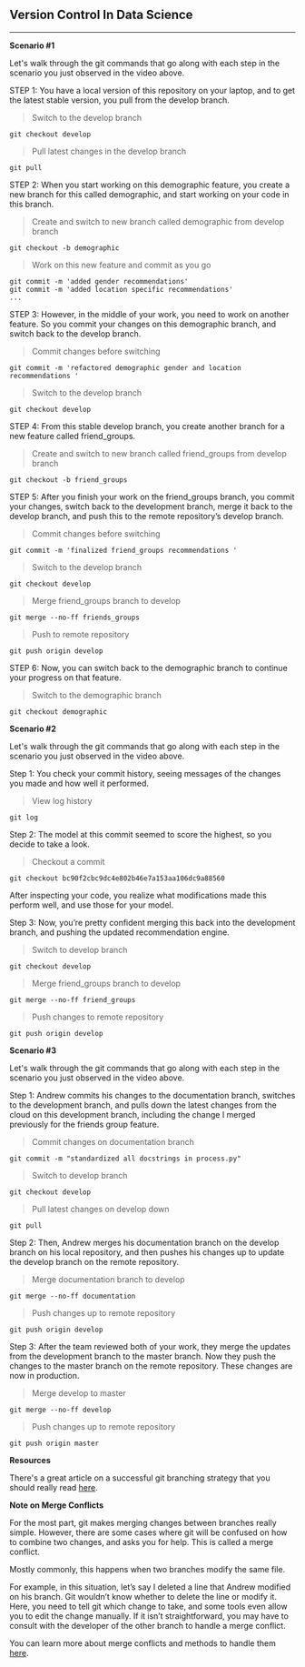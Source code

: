 Version Control In Data Science
---
---

**Scenario #1**

Let's walk through the git commands that go along with each step in the scenario you just observed in the video above.

STEP 1: You have a local version of this repository on your laptop, and to get the latest stable version, you pull from the develop branch.


> Switch to the develop branch
```
git checkout develop
```

> Pull latest changes in the develop branch
```
git pull
```

STEP 2: When you start working on this demographic feature, you create a new branch for this called demographic, and start working on your code in this branch.

> Create and switch to new branch called demographic from develop branch
```
git checkout -b demographic
```

> Work on this new feature and commit as you go
```
git commit -m 'added gender recommendations'
git commit -m 'added location specific recommendations'
...
```

STEP 3: However, in the middle of your work, you need to work on another feature. So you commit your changes on this demographic branch, and switch back to the develop branch.

> Commit changes before switching
```
git commit -m 'refactored demographic gender and location recommendations '
```

> Switch to the develop branch
```
git checkout develop
```

STEP 4: From this stable develop branch, you create another branch for a new feature called friend_groups.

> Create and switch to new branch called friend_groups from develop branch
```
git checkout -b friend_groups
```

STEP 5: After you finish your work on the friend_groups branch, you commit your changes, switch back to the development branch, merge it back to the develop branch, and push this to the remote repository’s develop branch.

> Commit changes before switching
```
git commit -m 'finalized friend_groups recommendations '
```

> Switch to the develop branch
```
git checkout develop
```

> Merge friend_groups branch to develop
```
git merge --no-ff friends_groups
```

> Push to remote repository
```
git push origin develop
```

STEP 6: Now, you can switch back to the demographic branch to continue your progress on that feature.

> Switch to the demographic branch
```
git checkout demographic
```

**Scenario #2**

Let's walk through the git commands that go along with each step in the scenario you just observed in the video above.

Step 1: You check your commit history, seeing messages of the changes you made and how well it performed.

> View log history
```
git log
```

Step 2: The model at this commit seemed to score the highest, so you decide to take a look.

> Checkout a commit
```
git checkout bc90f2cbc9dc4e802b46e7a153aa106dc9a88560
```

After inspecting your code, you realize what modifications made this perform well, and use those for your model.

Step 3: Now, you’re pretty confident merging this back into the development branch, and pushing the updated recommendation engine.

> Switch to develop branch
```
git checkout develop
```

> Merge friend_groups branch to develop
```
git merge --no-ff friend_groups
```

> Push changes to remote repository
```
git push origin develop
```

**Scenario #3**

Let's walk through the git commands that go along with each step in the scenario you just observed in the video above.

Step 1: Andrew commits his changes to the documentation branch, switches to the development branch, and pulls down the latest changes from the cloud on this development branch, including the change I merged previously for the friends group feature.

> Commit changes on documentation branch
```
git commit -m "standardized all docstrings in process.py"
```

> Switch to develop branch
```
git checkout develop
```

> Pull latest changes on develop down
```
git pull
```

Step 2: Then, Andrew merges his documentation branch on the develop branch on his local repository, and then pushes his changes up to update the develop branch on the remote repository.

> Merge documentation branch to develop
```
git merge --no-ff documentation
```

> Push changes up to remote repository
```
git push origin develop
```

Step 3: After the team reviewed both of your work, they merge the updates from the development branch to the master branch. Now they push the changes to the master branch on the remote repository. These changes are now in production.

> Merge develop to master
```
git merge --no-ff develop
```

> Push changes up to remote repository
```
git push origin master
```

**Resources**

There's a great article on a successful git branching strategy that you should really read [here](http://nvie.com/posts/a-successful-git-branching-model/).

**Note on Merge Conflicts**

For the most part, git makes merging changes between branches really simple. However, there are some cases where git will be confused on how to combine two changes, and asks you for help. This is called a merge conflict.

Mostly commonly, this happens when two branches modify the same file.

For example, in this situation, let’s say I deleted a line that Andrew modified on his branch. Git wouldn’t know whether to delete the line or modify it. Here, you need to tell git which change to take, and some tools even allow you to edit the change manually. If it isn’t straightforward, you may have to consult with the developer of the other branch to handle a merge conflict.

You can learn more about merge conflicts and methods to handle them [here](https://help.github.com/articles/about-merge-conflicts/).
